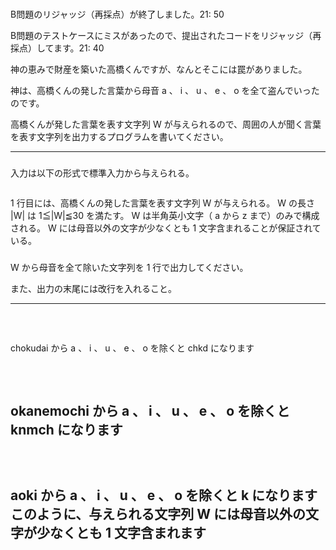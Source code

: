 ### 



B問題のリジャッジ（再採点）が終了しました。21: 50



B問題のテストケースにミスがあったので、提出されたコードをリジャッジ（再採点）してます。21: 40






神の恵みで財産を築いた高橋くんですが、なんとそこには罠がありました。



神は、高橋くんの発した言葉から母音 
a
、
i
、
u
、
e
、
o
 を全て盗んでいったのです。



高橋くんが発した言葉を表す文字列 
W
 が与えられるので、周囲の人が聞く言葉を表す文字列を出力するプログラムを書いてください。


----

### 



入力は以下の形式で標準入力から与えられる。

```
```

1
 行目には、高橋くんの発した言葉を表す文字列 
W
 が与えられる。
W
 の長さ 
|W|
 は 
1≦|W|≦30
 を満たす。
W
 は半角英小文字（
a
 から 
z
まで）のみで構成される。
W
 には母音以外の文字が少なくとも 
1
 文字含まれることが保証されている。
### 


W
 から母音を全て除いた文字列を 
1
 行で出力してください。



また、出力の末尾には改行を入れること。

----

### 


```
```

### 


```
```

chokudai
 から 
a
、
i
、
u
、
e
、
o
 を除くと 
chkd
 になります
### 


```
```

### 


```
```

okanemochi
 から 
a
、
i
、
u
、
e
、
o
 を除くと 
knmch
 になります
----

### 


```
```

### 


```
```

aoki
 から 
a
、
i
、
u
、
e
、
o
 を除くと 
k
 になります
このように、与えられる文字列 
W
 には母音以外の文字が少なくとも 
1
 文字含まれます
----

### 


```
```

### 


```
```
